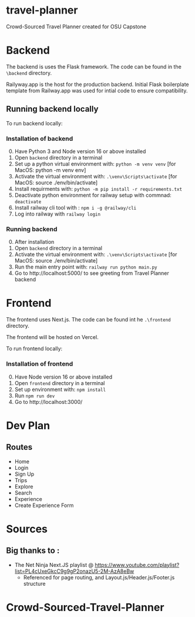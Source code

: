 # travel-planner
Crowd-Sourced Travel Planner created for OSU Capstone

# Backend

The backend is uses the Flask framework. The code can be found in the `\backend` directory.

Railyway.app is the host for the production backend. Initial Flask boilerplate template from Railway.app was used for intial code to ensure compatibility. 

## Running backend locally


To run backend locally:
### Installation of backend
0. Have Python 3 and Node version 16 or above installed
1. Open `backend` directory in a terminal
2. Set up a python virtual environment with: `python -m venv venv` [for MacOS: python -m venv env]
3. Activate the virtual environment with: `.\venv\Scripts\activate` [for MacOS: source ./env/bin/activate]
4. Install requirments with: `python -m pip install -r requirements.txt`
5. Deactivate python environment for railway setup with commnad: `deactivate`
6. Install railway cli tool with : `npm i -g @railway/cli`
7. Log into railway with `railway login`

### Running backend
0. After installation
1. Open `backend` directory in a terminal
2. Activate the virtual environment with: `.\venv\Scripts\activate` [for MacOS: source ./env/bin/activate]
3. Run the main entry point with: `railway run python main.py`
4. Go to http://localhost:5000/ to see greeting from Travel Planner backend

# Frontend

The frontend uses Next.js. The code can be found int he `.\frontend` directory.

The frontend will be hosted on Vercel.

To run frontend locally:
### Installation of frontend
0. Have Node version 16 or above installed
1. Open `frontend` directory in a terminal
2. Set up environment with: `npm install`
3. Run `npm run dev`
4. Go to http://localhost:3000/ 



# Dev Plan

## Routes
- Home
- Login
- Sign Up
- Trips
- Explore
- Search
- Experience
- Create Experience Form


# Sources
## Big thanks to :
- The Net Ninja Next.JS playlist @ https://www.youtube.com/playlist?list=PL4cUxeGkcC9g9gP2onazU5-2M-AzA8eBw
  -  Referenced for page routing, and Layout.js/Header.js/Footer.js structure
# Crowd-Sourced-Travel-Planner
